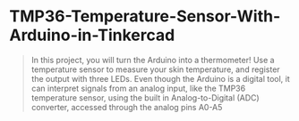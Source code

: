 # TMP36-Temperature-Sensor-With-Arduino-in-Tinkercad

> In this project, you will turn the Arduino into a thermometer! Use a temperature sensor to measure your skin temperature, and register the output with three LEDs. Even though the Arduino is a digital tool, it can interpret signals from an analog input, like the TMP36 temperature sensor, using the built in Analog-to-Digital (ADC) converter, accessed through the analog pins A0-A5
